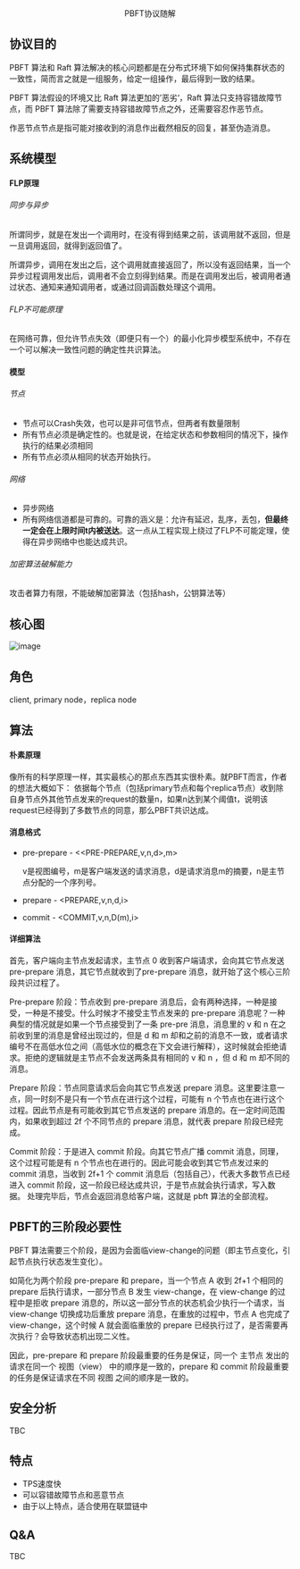 <center>PBFT协议随解</center>

## 协议目的
PBFT 算法和 Raft 算法解决的核心问题都是在分布式环境下如何保持集群状态的一致性，简而言之就是一组服务，给定一组操作，最后得到一致的结果。

PBFT 算法假设的环境又比 Raft 算法更加的’恶劣‘，Raft 算法只支持容错故障节点，而 PBFT 算法除了需要支持容错故障节点之外，还需要容忍作恶节点。

作恶节点节点是指可能对接收到的消息作出截然相反的回复，甚至伪造消息。

## 系统模型
#### FLP原理
###### 同步与异步
所谓同步，就是在发出一个调用时，在没有得到结果之前，该调用就不返回，但是一旦调用返回，就得到返回值了。

所谓异步，调用在发出之后，这个调用就直接返回了，所以没有返回结果，当一个异步过程调用发出后，调用者不会立刻得到结果。而是在调用发出后，被调用者通过状态、通知来通知调用者，或通过回调函数处理这个调用。

###### FLP不可能原理
在网络可靠，但允许节点失效（即便只有一个）的最小化异步模型系统中，不存在一个可以解决一致性问题的确定性共识算法。

#### 模型
###### 节点
- 节点可以Crash失效，也可以是非可信节点，但两者有数量限制
- 所有节点必须是确定性的。也就是说，在给定状态和参数相同的情况下，操作执行的结果必须相同
- 所有节点必须从相同的状态开始执行。

###### 网络
- 异步网络
- 所有网络信道都是可靠的。可靠的涵义是：允许有延迟，乱序，丢包，**但最终一定会在上限时间t内被送达**。这一点从工程实现上绕过了FLP不可能定理，使得在异步网络中也能达成共识。
 
###### 加密算法破解能力
攻击者算力有限，不能破解加密算法（包括hash，公钥算法等）

## 核心图

![image](https://bbtcdn.8btc.com/data/attachment/portal/201609/26/144657nfww55csw5pv5zvw.png)

## 角色
client, primary node，replica node

## 算法

#### 朴素原理
像所有的科学原理一样，其实最核心的那点东西其实很朴素。就PBFT而言，作者的想法大概如下： 
依据每个节点（包括primary节点和每个replica节点）收到除自身节点外其他节点发来的request的数量n，如果n达到某个阈值t，说明该request已经得到了多数节点的同意，那么PBFT共识达成。

#### 消息格式
- pre-prepare - <<PRE-PREPARE,v,n,d>,m>   

  v是视图编号，m是客户端发送的请求消息，d是请求消息m的摘要，n是主节点分配的一个序列号。
  
- prepare - <PREPARE,v,n,d,i>
- commit - <COMMIT,v,n,D(m),i>


#### 详细算法
首先，客户端向主节点发起请求，主节点 0 收到客户端请求，会向其它节点发送 pre-prepare 消息，其它节点就收到了pre-prepare 消息，就开始了这个核心三阶段共识过程了。

Pre-prepare 阶段：节点收到 pre-prepare 消息后，会有两种选择，一种是接受，一种是不接受。什么时候才不接受主节点发来的 pre-prepare 消息呢？一种典型的情况就是如果一个节点接受到了一条 pre-pre 消息，消息里的 v 和 n 在之前收到里的消息是曾经出现过的，但是 d 和 m 却和之前的消息不一致，或者请求编号不在高低水位之间（高低水位的概念在下文会进行解释），这时候就会拒绝请求。拒绝的逻辑就是主节点不会发送两条具有相同的 v 和 n ，但 d 和 m 却不同的消息。

Prepare 阶段：节点同意请求后会向其它节点发送 prepare 消息。这里要注意一点，同一时刻不是只有一个节点在进行这个过程，可能有 n 个节点也在进行这个过程。因此节点是有可能收到其它节点发送的 prepare 消息的。在一定时间范围内，如果收到超过 2f 个不同节点的 prepare 消息，就代表 prepare 阶段已经完成。

Commit 阶段：于是进入 commit 阶段。向其它节点广播 commit 消息，同理，这个过程可能是有 n 个节点也在进行的。因此可能会收到其它节点发过来的 commit 消息，当收到 2f+1 个 commit 消息后（包括自己），代表大多数节点已经进入 commit 阶段，这一阶段已经达成共识，于是节点就会执行请求，写入数据。
处理完毕后，节点会返回消息给客户端，这就是 pbft 算法的全部流程。

## PBFT的三阶段必要性
PBFT 算法需要三个阶段，是因为会面临view-change的问题（即主节点变化，引起节点执行状态发生变化）。

如简化为两个阶段 pre-prepare 和 prepare，当一个节点 A 收到 2f+1 个相同的 prepare 后执行请求，一部分节点 B 发生 view-change，在 view-change 的过程中是拒收 prepare 消息的，所以这一部分节点的状态机会少执行一个请求，当 view-change 切换成功后重放 prepare 消息，在重放的过程中，节点 A 也完成了 view-change，这个时候 A 就会面临重放的 prepare 已经执行过了，是否需要再次执行？会导致状态机出现二义性。

因此，pre-prepare 和 prepare 阶段最重要的任务是保证，同一个 主节点 发出的请求在同一个 视图（view） 中的顺序是一致的，prepare 和 commit 阶段最重要的任务是保证请求在不同 视图 之间的顺序是一致的。

## 安全分析
TBC


## 特点
- TPS速度快
- 可以容错故障节点和恶意节点
- 由于以上特点，适合使用在联盟链中

## Q&A
TBC

